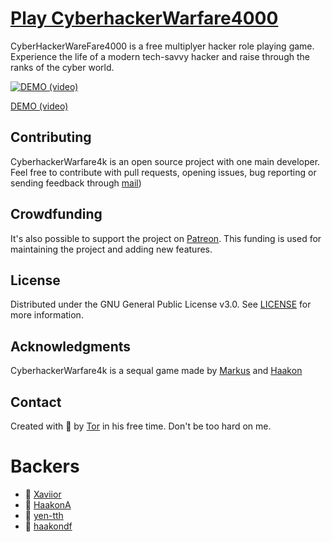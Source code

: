 # [Play CyberhackerWarfare4000](https://chw4k.herokuapp.com/)

CyberHackerWareFare4000 is a free multiplyer hacker role playing game.
Experience the life of a modern tech-savvy hacker and raise through
the ranks of the cyber world.

[![DEMO (video)](https://img.youtube.com/vi/dwn6Jgx3rhw/0.jpg)](https://youtu.be/dwn6Jgx3rhw)

[DEMO (video)](https://youtu.be/dwn6Jgx3rhw)

## Contributing

CyberhackerWarfare4k is an open source project with one main developer.
Feel free to contribute with pull requests, opening issues, bug reporting or sending
feedback through [mail](mailto:tormod.flesjo@gmail.com?subject=CHWF4K))

## Crowdfunding

It's also possible to support the project on [Patreon](https://www.patreon.com/cyberhackerwarfare4000).
This funding is used for maintaining the project and adding new features.

## License

Distributed under the GNU General Public License v3.0. See [LICENSE](./LICENSE) for more information.

## Acknowledgments

CyberhackerWarfare4k is a sequal game made by
[Markus](https://github.com/fenrew) and [Haakon](https://www.linkedin.com/in/haakon-foyen/)

## Contact

Created with 💙 by [Tor](https://github.com/Ojself) in his free time. Don't be too hard on me.

# Backers

- 🥈 [Xaviior](https://github.com/Xaviior)
- 🥉 [HaakonA](https://github.com/HaakonA)
- 🥉 [yen-tth](https://github.com/yen-tth)
- 🥉 [haakondf](https://github.com/haakondf)
